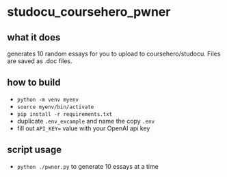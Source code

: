 # studocu_coursehero_pwner

## what it does
generates 10 random essays for you to upload to coursehero/studocu. Files are saved as .doc files.

## how to build
- `python -m venv myenv`
- `source myenv/bin/activate`
- `pip install -r requirements.txt`
- duplicate `.env_excample` and name the copy `.env`
- fill out `API_KEY=` value with your OpenAI api key 

## script usage
- `python ./pwner.py`
to generate 10 essays at a time
